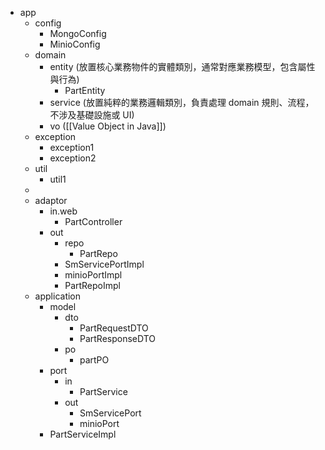 - app
	- config
		- MongoConfig
		- MinioConfig
	- domain
		- entity (放置核心業務物件的實體類別，通常對應業務模型，包含屬性與行為)
			- PartEntity
		- service (放置純粹的業務邏輯類別，負責處理 domain 規則、流程，不涉及基礎設施或 UI)
		- vo ([[Value Object in Java]])
	- exception
		- exception1
		- exception2
	- util
		- util1
	- 
	- adaptor
		- in.web
			- PartController
		- out
			- repo
				- PartRepo
			- SmServicePortImpl
			- minioPortImpl
			- PartRepoImpl
	- application
		- model
			- dto
				- PartRequestDTO
				- PartResponseDTO
			- po
				- partPO
		- port
			- in
				- PartService
			- out
				- SmServicePort
				- minioPort
		- PartServiceImpl







